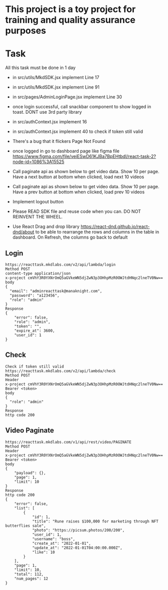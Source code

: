 # This project is a toy project for training and quality assurance purposes

# Task

All this task must be done in 1 day

- in src/utils/MkdSDK.jsx implement Line 17
- in src/utils/MkdSDK.jsx implement Line 91
- in src/pages/AdminLoginPage.jsx implement Line 30
- once login successful, call snackbar component to show logged in toast. DONT use 3rd party library
- in src/authContext.jsx implement 16
- in src/authContext.jsx implement 40 to check if token still valid
- There's a bug that it flickers Page Not Found
- once logged in go to dashboard page like figma file
  https://www.figma.com/file/veiESwD61KJBa7BpEHtbdl/react-task-2?node-id=1086%3A15525

- Call paginate api as shown below to get video data. Show 10 per page. Have a next button at bottom when clicked, load next 10 videos

- Call paginate api as shown below to get video data. Show 10 per page. Have a prev button at bottom when clicked, load prev 10 videos

- Implement logout button

- Please READ SDK file and reuse code when you can. DO NOT REINVENT THE WHEEL.
- Use React Drag and drop library https://react-dnd.github.io/react-dnd/about to be able to rearrange the rows and columns in the table in dashboard. On Refresh, the columns go back to default

## Login

```
https://reacttask.mkdlabs.com/v2/api/lambda/login
Method POST
content-type application/json
x-project cmVhY3R0YXNrOmQ5aGVkeWN5djZwN3p3OHhpMzR0OWJtdHNqc2lneTV0Nw==
body
{
  "email": "adminreacttask@manaknight.com",
  "password": "a123456",
  "role": "admin"
}
Response
{
    "error": false,
    "role": "admin",
    "token": "",
    "expire_at": 3600,
    "user_id": 1
}
```

## Check

```
Check if token still valid
https://reacttask.mkdlabs.com/v2/api/lambda/check
Method POST
Header
x-project cmVhY3R0YXNrOmQ5aGVkeWN5djZwN3p3OHhpMzR0OWJtdHNqc2lneTV0Nw==
Bearer <token>
body
{
  "role": "admin"
}
Response
http code 200
```

## Video Paginate

```
https://reacttask.mkdlabs.com/v1/api/rest/video/PAGINATE
Method POST
Header
x-project cmVhY3R0YXNrOmQ5aGVkeWN5djZwN3p3OHhpMzR0OWJtdHNqc2lneTV0Nw==
Bearer <token>
body
{
    "payload": {},
    "page": 1,
    "limit": 10
}
Response
http code 200
{
    "error": false,
    "list": [
        {
            "id": 1,
            "title": "Rune raises $100,000 for marketing through NFT butterflies sale",
            "photo": "https://picsum.photos/200/200",
            "user_id": 1,
            "username": "boss",
            "create_at": "2022-01-01",
            "update_at": "2022-01-01T04:00:00.000Z",
            "like": 10
        }
    ],
    "page": 1,
    "limit": 10,
    "total": 112,
    "num_pages": 12
}

```
